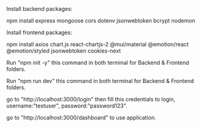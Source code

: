 Install backend packages:

npm install express mongoose cors dotenv jsonwebtoken bcrypt nodemon


Install frontend packages:

npm install axios chart.js react-chartjs-2 @mui/material @emotion/react @emotion/styled jsonwebtoken cookies-next



Run "npm init -y" this command in both terminal for Backend & Frontend folders.


Run "npm run dev" this command in both terminal for Backend & Frontend folders.


go to "http://localhost:3000/login" then fill this credentials to login, username:"testuser", password:"password123".


go to "http://localhost:3000/dashboard" to use application.



